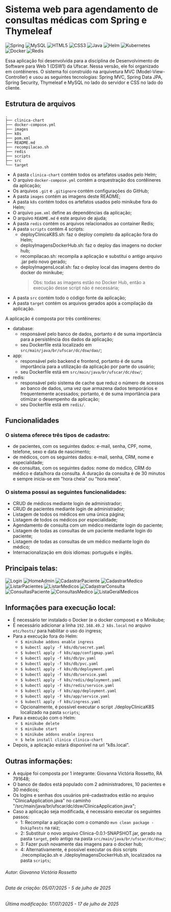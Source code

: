 # Sistema web para agendamento de consultas médicas com Spring e Thymeleaf

![Spring](https://img.shields.io/badge/Spring-6DB33F?style=for-the-badge&logo=spring&logoColor=white)
![MySQL](https://img.shields.io/badge/MySQL-00000F?style=for-the-badge&logo=mysql&logoColor=white)
![HTML5](https://img.shields.io/badge/HTML5-E34F26?style=for-the-badge&logo=html5&logoColor=white)
![CSS3](https://img.shields.io/badge/CSS3-1572B6?style=for-the-badge&logo=css3&logoColor=white)
![Java](https://img.shields.io/badge/Java-ED8B00?style=for-the-badge&logo=openjdk&logoColor=white)
![Helm](https://img.shields.io/badge/Helm-0F1689?style=for-the-badge&logo=helm&logoColor=white)
![Kubernetes](https://img.shields.io/badge/Kubernetes-326CE5?style=for-the-badge&logo=kubernetes&logoColor=white)
![Docker](https://img.shields.io/badge/Docker-2496ED?style=for-the-badge&logo=docker&logoColor=white)
![Redis](https://img.shields.io/badge/Redis-DC382D?style=for-the-badge&logo=redis&logoColor=white)

Essa aplicação foi desenvolvida para a disciplina de Desenvolvimento de Software para Web 1 (DSW1) da Ufscar. Nessa versão, ele foi organizado em contêineres. O sistema foi construído na arquivetura MVC (Model-View-Controller) e usou as seguintes tecnologias: Spring MVC, Spring Data JPA, Spring Security, Thymeleaf e MySQL no lado do servidor e CSS no lado do cliente.

## Estrutura de arquivos

```
.
├── clinica-chart
├── docker-compose.yml
├── images
├── k8s
├── pom.xml
├── README.md
├── recompilacao.sh
├── redis
├── scripts
├── src
└── target
```

- A pasta ```clinica-chart``` contém todos os artefatos usados pelo Helm;
- O arquivo ```docker-compose.yml``` contém a orquestração dos contêineres da aplicação;
- Os arquivos ```.git``` e ```.gitignore``` contém configurações do GitHub;
- A pasta ```images``` contém as imagens deste README;
- A pasta ```k8s``` contém todos os artefatos usados pelo minikube fora do Helm;
- O arquivo ```pom.xml``` define as dependências da aplicação;
- O arquivo ```README.md``` é este arquivo de ajuda;
- A pasta ```redis``` contém os arquivos relacionados ao container Redis;
- A pasta ```scripts``` contém 4 scripts:
  - deployClinicaK8S.sh: faz o deploy completo da aplicação fora do Helm;
  - deployImagensDockerHub.sh: faz o deploy das imagens no docker hub;
  - recompilacao.sh: recompila a aplicação e substitui o antigo arquivo .jar pelo novo gerado;
  - deployImagensLocal.sh: faz o deploy local das imagens dentro do docker do minikube;
    > Obs: todas as imagens estâo no Docker Hub, entâo a execução desse script não é necessária;
- A pasta ```src``` contém todo o código fonte da aplicação;
- A pasta ```target``` contém os arquivos gerados após a compilação da aplicação.

A aplicação é composta por três contêineres:
- database:
  - responsável pelo banco de dados, portanto é de suma importância para a persistência dos dados da aplicação;
  - seu Dockerfile está localizado em ```src/main/java/br/ufscar/dc/dsw/dao/```;
- app:
  - responsável pelo backend e frontend, portanto é de suma importância para a utilização da aplicação por parte do usuário;
  - seu Dockerfile está em ```src/main/java/br/ufscar/dc/dsw/```;
- redis:
  - responsável pelo sistema de cache que reduz o número de acessos ao banco de dados, uma vez que armazena dados temporários e frequentemente acessados; portanto, é de suma importância para otimizar o desempenho da aplicação; 
  - seu Dockerfile está em ```redis/```.

## Funcionalidades

### O sistema oferece três tipos de cadastro:
  - de pacientes, com os seguintes dados: e-mail, senha, CPF, nome, telefone, sexo e data de nascimento;
  - de médicos, com os seguintes dados: e-mail, senha, CRM, nome e especialidade;
  - de consultas, com os seguintes dados: nome do médico, CRM do médico e data/hora da consulta. A duração da consulta é de 30 minutos e sempre inicia-se em "hora cheia" ou "hora meia".

### O sistema possui as seguintes funcionalidades:
  - CRUD de médicos mediante login de administrador;
  - CRUD de pacientes mediante login de administrador;
  - Listagem de todos os médicos em uma única página;
  - Listagem de todos os médicos por especialidade;
  - Agendamento de consulta com um médico meidante login do paciente;
  - Listagem de todas as consultas de um paciente mediante login do paciente;
  - Listagem de todas as consultas de um médico mediante login do médico;
  - Internacionalização em dois idiomas: português e inglês.

## Principais telas:

![Login](images/login.png)
![HomeAdmin](images/homeAdmin.png)
![CadastrarPaciente](images/cadastrarPaciente.png)
![CadastrarMedico](images/cadastroMedico.png)
![ListarPacientes](images/listaPaciente.png)
![ListarMedicos](images/listaMedicos.png)
![CadastrarConsulta](images/cadastrarConsulta.png)
![ConsultasPaciente](images/consultasPaciente.png)
![ConsultasMedico](images/consultasMedico.png)
![ListaGeralMedicos](images/listaGeral.png)

## Informações para execução local:
  - É necessário ter instalado o Docker (e o docker compose) e o Minikube;
  - É necessário adicionar a linha ```192.168.49.2 k8s.local``` no arquivo ```etc/hosts/``` para habilitar o uso do ingress;
  - Para a execução fora do Helm:
    - ```$ minikube addons enable ingress```
    - ```$ kubectl apply -f k8s/db/secret.yaml```
    - ```$ kubectl apply -f k8s/app/configmap.yaml```
    - ```$ kubectl apply -f k8s/db/pv.yaml```
    - ```$ kubectl apply -f k8s/db/pvc.yaml```
    - ```$ kubectl apply -f k8s/db/deployment.yaml```
    - ```$ kubectl apply -f k8s/db/service.yaml```
    - ```$ kubectl apply -f k8s/redis/deployment.yaml```
    - ```$ kubectl apply -f k8s/redis/service.yaml```
    - ```$ kubectl apply -f k8s/app/deployment.yaml```
    - ```$ kubectl apply -f k8s/app/service.yaml```
    - ```$ kubectl apply -f k8s/ingress.yaml```
    - Opcionalmente, é possível executar o script ./deployClinicaK8S localizado na pasta ```scripts```;
  - Para a execução com o Helm:
    - ```$ minikube delete```
    - ```$ minikube start```
    - ```$ minikube addons enable ingress```
    - ```$ helm install clinica clinica-chart```
  - Depois, a aplicação estará disponível na url "k8s.local".

## Outras informações:
  - A equipe foi composta por 1 integrante: Giovanna Victória Rossetto, RA 791648;
  - O banco de dados está populado com 2 administradores, 10 pacientes e 30 médicos;
  - Os logins e senhas dos usuários pré-cadastrados estão no arquivo "ClinicaApplication.java" no caminho "/src/main/java/br/ufscar/dc/dsw/ClinicaApplication.java";
  - Caso a aplicação seja modificada, é necessário executar os seguintes passos:
    - 1: Recompilar a aplicação com o comando ```mvn clean package -DskipTests``` na raiz;
    - 2: Substituir o novo arquivo Clinica-0.0.1-SNAPSHOT.jar, gerado na pasta ```target```, pelo antigo na pasta ```src/main/java/br/ufscar/dc/dsw/```;
    - 3: Fazer push novamente das imagens para o docker hub;
    - 4: Alternativamente, é possível executar os dois scripts ./recompilação.sh e ./deployImagensDockerHub.sh, localizados na pasta ```scripts```;

###### Autor: Giovanna Victória Rossetto
###### Data de criação: 05/07/2025 - 5 de julho de 2025
###### Última modificação: 17/07/2025 - 17 de julho de 2025
